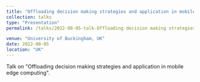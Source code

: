 ```yaml
---
title: "Offloading decision making strategies and application in mobile edge computing"
collection: talks
type: "Presentation"
permalink: /talks/2022-08-05-talk-Offloading decision making strategies and application in mobile edge computing

venue: "University of Buckingham, UK"
date: 2022-08-05
location: "UK"
---
```


 Talk on "Offloading decision making strategies and application in mobile edge computing".
